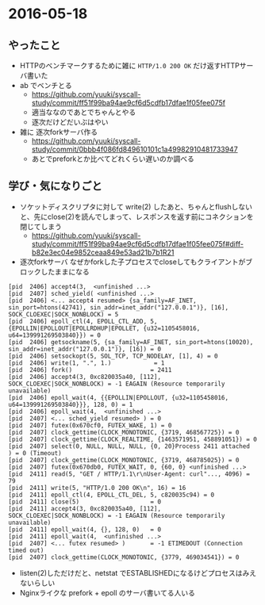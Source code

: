 2016-05-18
==========

## やったこと

- HTTPのベンチマークするために雑に `HTTP/1.0 200 OK` だけ返すHTTPサーバ書いた
- ab でベンチとる
  - https://github.com/yuuki/syscall-study/commit/ff51f99ba94ae9cf6d5cdfb17dfae1f05fee075f
  - 適当ななのであとでちゃんとやる
  - 逐次だけどだいぶはやい
- 雑に 逐次forkサーバ作る
  - https://github.com/yuuki/syscall-study/commit/0bbb4f086fd849610101c1a49982910481733947
  - あとでpreforkとか比べてどれくらい遅いのか調べる

## 学び・気になりごと

- ソケットディスクリプタに対して write(2) したあと、ちゃんとflushしないと、先にclose(2)を読んでしまって、レスポンスを返す前にコネクションを閉じてしまう
  - https://github.com/yuuki/syscall-study/commit/ff51f99ba94ae9cf6d5cdfb17dfae1f05fee075f#diff-b82e3ec04e9852ceaa849e53ad21b7b1R21
- 逐次forkサーバ なぜかforkした子プロセスでcloseしてもクライアントがブロックしたままになる

```
[pid  2406] accept4(3,  <unfinished ...>
[pid  2407] sched_yield( <unfinished ...>
[pid  2406] <... accept4 resumed> {sa_family=AF_INET, sin_port=htons(42741), sin_addr=inet_addr("127.0.0.1")}, [16], SOCK_CLOEXEC|SOCK_NONBLOCK) = 5
[pid  2406] epoll_ctl(4, EPOLL_CTL_ADD, 5, {EPOLLIN|EPOLLOUT|EPOLLRDHUP|EPOLLET, {u32=1105458016, u64=139991269503840}}) = 0
[pid  2406] getsockname(5, {sa_family=AF_INET, sin_port=htons(10020), sin_addr=inet_addr("127.0.0.1")}, [16]) = 0
[pid  2406] setsockopt(5, SOL_TCP, TCP_NODELAY, [1], 4) = 0
[pid  2406] write(1, ".", 1.)            = 1
[pid  2406] fork()                      = 2411
[pid  2406] accept4(3, 0xc820035a40, [112], SOCK_CLOEXEC|SOCK_NONBLOCK) = -1 EAGAIN (Resource temporarily unavailable)
[pid  2406] epoll_wait(4, {{EPOLLIN|EPOLLOUT, {u32=1105458016, u64=139991269503840}}}, 128, 0) = 1
[pid  2406] epoll_wait(4,  <unfinished ...>
[pid  2407] <... sched_yield resumed> ) = 0
[pid  2407] futex(0x670cf0, FUTEX_WAKE, 1) = 0
[pid  2407] clock_gettime(CLOCK_MONOTONIC, {3719, 468567725}) = 0
[pid  2407] clock_gettime(CLOCK_REALTIME, {1463571951, 458891051}) = 0
[pid  2407] select(0, NULL, NULL, NULL, {0, 20}Process 2411 attached
) = 0 (Timeout)
[pid  2407] clock_gettime(CLOCK_MONOTONIC, {3719, 468785025}) = 0
[pid  2407] futex(0x670db0, FUTEX_WAIT, 0, {60, 0} <unfinished ...>
[pid  2411] read(5, "GET / HTTP/1.1\r\nUser-Agent: curl"..., 4096) = 79
[pid  2411] write(5, "HTTP/1.0 200 OK\n", 16) = 16
[pid  2411] epoll_ctl(4, EPOLL_CTL_DEL, 5, c820035c94) = 0
[pid  2411] close(5)                    = 0
[pid  2411] accept4(3, 0xc820035a40, [112], SOCK_CLOEXEC|SOCK_NONBLOCK) = -1 EAGAIN (Resource temporarily unavailable)
[pid  2411] epoll_wait(4, {}, 128, 0)   = 0
[pid  2411] epoll_wait(4,  <unfinished ...>
[pid  2407] <... futex resumed> )       = -1 ETIMEDOUT (Connection timed out)
[pid  2407] clock_gettime(CLOCK_MONOTONIC, {3779, 469034541}) = 0
```

- listen(2)しただけだと、netstat でESTABLISHEDになるけどプロセスはみえないらしい
- Nginxライクな prefork + epoll のサーバ書いてる人いる
